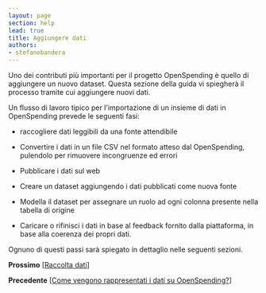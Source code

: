 ```yaml
---
layout: page
section: help
lead: true
title: Aggiungere dati
authors:
- stefanobandera
---
```

Uno dei contributi più importanti per il progetto OpenSpending è quello di aggiungere un nuovo dataset. Questa sezione della guida vi spiegherà il processo tramite cui aggiungere nuovi dati.

Un flusso di lavoro tipico per l'importazione di un insieme di dati in OpenSpending prevede le seguenti fasi:

* raccogliere dati leggibili da una fonte attendibile

* Convertire i dati in un file CSV nel formato atteso dal OpenSpending, pulendolo per rimuovere incongruenze ed errori

* Pubblicare i dati sul web

* Creare un dataset aggiungendo i dati pubblicati come nuova fonte

* Modella il dataset per assegnare un ruolo ad ogni colonna presente nella tabella di origine

* Caricare o rifinisci i dati in base al feedback fornito dalla piattaforma, in base alla coerenza dei propri dati.

Ognuno di questi passi sarà spiegato in dettaglio nelle seguenti sezioni.

**Prossimo** [<a href="../raccolta-dati/">Raccolta dati</a>]

**Precedente** [<a href="../come-vengono-rappresentati-i-dati-su-openspending/">Come vengono rappresentati i dati su OpenSpending?</a>]
